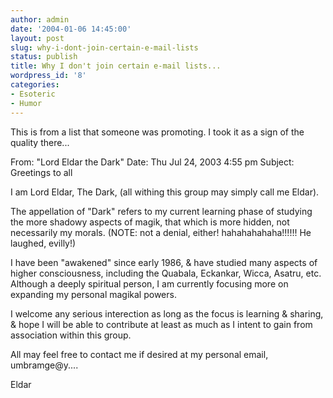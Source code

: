 ```yaml
---
author: admin
date: '2004-01-06 14:45:00'
layout: post
slug: why-i-dont-join-certain-e-mail-lists
status: publish
title: Why I don't join certain e-mail lists...
wordpress_id: '8'
categories:
- Esoteric
- Humor
---
```

This is from a list that someone was promoting. I took it as a sign of the quality there...

From:   "Lord Eldar the Dark"
Date:  Thu Jul 24, 2003  4:55 pm
Subject:  Greetings to all

I am Lord Eldar, The Dark, (all withing this group may simply call me Eldar).

The appellation of "Dark" refers to my current learning phase of studying the more shadowy aspects of magik, that which is more hidden, not necessarily my morals. (NOTE: not a denial, either! hahahahahaha!!!!!! He laughed, evilly!)

I have been "awakened" since early 1986, & have studied many aspects of higher consciousness, including the Quabala, Eckankar, Wicca, Asatru, etc. Although a deeply spiritual person, I am currently focusing more on expanding my personal magikal powers.

I welcome any serious interection as long as the focus is learning & sharing, & hope I will be able to contribute at least as much as I intent to gain from association within this group.

All may feel free to contact me if desired at my personal email, umbramge@y....

Eldar
